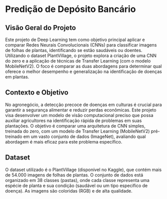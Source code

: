# Predição de Depósito Bancário

## Visão Geral do Projeto
Este projeto de Deep Learning tem como objetivo principal aplicar e comparar Redes Neurais Convolucionais (CNNs) para classificar imagens de folhas de plantas, identificando se estão saudáveis ou doentes. Utilizando o dataset PlantVillage, o projeto explora a criação de uma CNN do zero e a aplicação de técnicas de Transfer Learning (com o modelo MobileNetV2). O foco é comparar as duas abordagens para determinar qual oferece o melhor desempenho e generalização na identificação de doenças em plantas.

## Contexto e Objetivo
No agronegócio, a detecção precoce de doenças em culturas é crucial para garantir a segurança alimentar e reduzir perdas econômicas. Este projeto visa desenvolver um modelo de visão computacional preciso que possa auxiliar agricultores na identificação rápida de problemas em suas plantações. O objetivo é comparar uma arquitetura de CNN simples, treinada do zero, com um modelo de Transfer Learning (MobileNetV2) pré-treinado em um vasto conjunto de dados (ImageNet), avaliando qual abordagem é mais eficaz para este problema específico.

## Dataset
O dataset utilizado é o PlantVillage (disponível no Kaggle), que contém mais de 54.000 imagens de folhas de plantas. O conjunto de dados está organizado em 38 classes (pastas), onde cada classe representa uma espécie de planta e sua condição (saudável ou um tipo específico de doença). As imagens são coloridas (RGB) e de alta qualidade.
